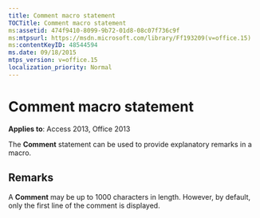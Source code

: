 ```yaml
---
title: Comment macro statement
TOCTitle: Comment macro statement
ms:assetid: 474f9410-8099-9b72-01d8-08c07f736c9f
ms:mtpsurl: https://msdn.microsoft.com/library/Ff193209(v=office.15)
ms:contentKeyID: 48544594
ms.date: 09/18/2015
mtps_version: v=office.15
localization_priority: Normal
---
```


# Comment macro statement


**Applies to**: Access 2013, Office 2013

The **Comment** statement can be used to provide explanatory remarks in a macro.

## Remarks

A **Comment** may be up to 1000 characters in length. However, by default, only the first line of the comment is displayed.

